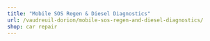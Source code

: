 ```yaml
---
title: "Mobile SOS Regen & Diesel Diagnostics"
url: /vaudreuil-dorion/mobile-sos-regen-and-diesel-diagnostics/
shop: car repair
---
```

